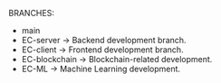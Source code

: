 BRANCHES:
  - main 
  - EC-server -> Backend development branch.
  - EC-client -> Frontend development branch.
  - EC-blockchain -> Blockchain-related development.
  - EC-ML -> Machine Learning development.

